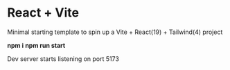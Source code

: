 # React + Vite

Minimal starting template to spin up a Vite + React(19) + Tailwind(4) project

**npm i**
**npm run start**

Dev server starts listening on port 5173
